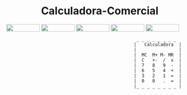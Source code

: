 <h1 align="center">Calculadora-Comercial</h1>
<div style="display: inline-block;">
<img align="center" height="20px" width="90px" src="https://img.shields.io/badge/html5-%23E34F26.svg?style=for-the-badge&logo=html5&logoColor=white"/> 
<img align="center" height="20px" width="90px" src="https://img.shields.io/badge/css3-%231572B6.svg?style=for-the-badge&logo=css3&logoColor=white"/> 
<img align="center" height="20px" width="90px" src="https://img.shields.io/badge/javascript-%23323330.svg?style=for-the-badge&logo=javascript&logoColor=%23F7DF1E"/> 
<img align="center" height="20px" width="90px" src="https://img.shields.io/badge/Made%20for-VSCode-1f425f.svg"/> 
<img align="center" height="20px" width="90px" src="https://img.shields.io/badge/Contributions-welcome-brightgreen.svg?style=flat"/>
</div>
<br>

```
                                                 _ _ _ _ _ _ _ _ 
                                                |   Calculadora  |
                                                |                |
                                                |  MC  M+ M- MR  |
                                                |  C   +-  /  x  |
                                                |  7   8   9  -  |
                                                |  6   5   4  +  |
                                                |  3   2   1  =  |
                                                |  0   0   .  =  |
                                                |_ _ _ _ _ _ _ _ |

```
